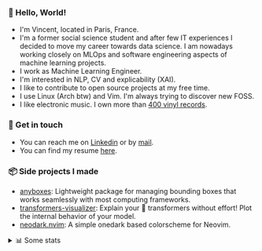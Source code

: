 ### 👋 Hello, World!

- I'm Vincent, located in Paris, France.
- I'm a former social science student and after few IT experiences I decided to move my career towards data science. I am nowadays working closely on MLOps and software engineering aspects of machine learning projects.
- I work as Machine Learning Engineer.
- I'm interested in NLP, CV and explicability (XAI).
- I like to contribute to open source projects at my free time.
- I use Linux (Arch btw) and Vim. I'm always trying to discover new FOSS.
- I like electronic music. I own more than [400 vinyl records](https://www.discogs.com/user/Voigt_Kampff/collection).

### 🔗 Get in touch

- You can reach me on [Linkedin](https://www.linkedin.com/in/vincent-duchauffour-3a9641155/) or by [mail](mailto:vincent.duchauffour@proton.me).
- You can find my resume [here](https://raw.githubusercontent.com/VDuchauffour/resume/main/resume.pdf).

### 📦 Side projects I made

- [anyboxes](https://github.com/VDuchauffour/anyboxes): Lightweight package for managing bounding boxes that works seamlessly with most computing frameworks.
- [transformers-visualizer](https://github.com/VDuchauffour/transformers-visualizer): Explain your 🤗 transformers without effort! Plot the internal behavior of your model. 
- [neodark.nvim](https://github.com/VDuchauffour/neodark.nvim): A simple onedark based colorscheme for Neovim.

<details><summary>📊 Some stats</summary>  
  
<p align="center">
  <img alt="VDuchauffour's github stats" src="https://github-readme-stats.vercel.app/api?username=VDuchauffour&include_all_commits=true&show_icons=true&theme=react"/>
  <br />
  <img alt="VDuchauffour's streak stats" src="https://streak-stats.demolab.com?user=VDuchauffour&theme=react"/>
  <br />
  <img alt="VDuchauffour's language stats" src="https://github-readme-stats.vercel.app/api/top-langs/?username=VDuchauffour&count_private=true&include_all_commits=true&show_icons=true&layout=compact&theme=react"/>
  <!--   <br />
  <img alt="VDuchauffour's Wakatime stats" src="https://github-readme-stats.vercel.app/api/wakatime?username=VDuchauffour&theme=react"/> -->
</p>

#### 🧭 Wakatime stats
<!--START_SECTION:waka-->
![Code Time](http://img.shields.io/badge/Code%20Time-820%20hrs%2027%20mins-blue)

![Lines of code](https://img.shields.io/badge/From%20Hello%20World%20I%27ve%20Written-63.2%20thousand%20lines%20of%20code-blue)

**🐱 My GitHub Data** 

> 📦 43.5 kB Used in GitHub's Storage 
 > 
> 🏆 1,608 Contributions in the Year 2023
 > 
> 🚫 Not Opted to Hire
 > 
> 📜 8 Public Repositories 
 > 
> 🔑 1 Private Repositories 
 > 
**I'm a Night 🦉** 

```text
🌞 Morning                38 commits          █░░░░░░░░░░░░░░░░░░░░░░░░   05.78 % 
🌆 Daytime                240 commits         █████████░░░░░░░░░░░░░░░░   36.47 % 
🌃 Evening                220 commits         ████████░░░░░░░░░░░░░░░░░   33.43 % 
🌙 Night                  160 commits         ██████░░░░░░░░░░░░░░░░░░░   24.32 % 
```
📅 **I'm Most Productive on Wednesday** 

```text
Monday                   144 commits         █████░░░░░░░░░░░░░░░░░░░░   21.88 % 
Tuesday                  71 commits          ███░░░░░░░░░░░░░░░░░░░░░░   10.79 % 
Wednesday                157 commits         ██████░░░░░░░░░░░░░░░░░░░   23.86 % 
Thursday                 122 commits         █████░░░░░░░░░░░░░░░░░░░░   18.54 % 
Friday                   77 commits          ███░░░░░░░░░░░░░░░░░░░░░░   11.70 % 
Saturday                 20 commits          █░░░░░░░░░░░░░░░░░░░░░░░░   03.04 % 
Sunday                   67 commits          ███░░░░░░░░░░░░░░░░░░░░░░   10.18 % 
```


📊 **This Week I Spent My Time On** 

```text
💬 Programming Languages: 
Lua                      4 hrs 19 mins       ███████░░░░░░░░░░░░░░░░░░   26.85 % 
Python                   2 hrs 33 mins       ████░░░░░░░░░░░░░░░░░░░░░   15.94 % 
YAML                     1 hr 51 mins        ███░░░░░░░░░░░░░░░░░░░░░░   11.60 % 
XML                      1 hr 33 mins        ██░░░░░░░░░░░░░░░░░░░░░░░   09.66 % 
Text                     1 hr 13 mins        ██░░░░░░░░░░░░░░░░░░░░░░░   07.58 % 
```


 Last Updated on 25/08/2023 00:33:05 UTC
<!--END_SECTION:waka-->
</details>

